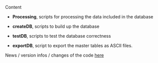 Content

- **Processing**, scripts for processing the data included in the database

- **createDB**, scripts to build up the database

- **testDB**, scripts to test the database correctness

- **exportDB**, script to export the master tables as ASCII files.

News / version infos / changes of the code [here](./PROFOUND%20database/NEWS.md)
